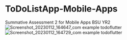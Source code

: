 # ToDoListApp-Mobile-Apps
Summative Assessment 2 for Mobile Apps BSU YR2
![Screenshot_20230112_164647_com example todoflutter](https://user-images.githubusercontent.com/70626244/212070747-41fb84bf-c2b7-4ca3-a0b8-d9c3a8e9afe9.jpg)
![Screenshot_20230112_164729_com example todoflutter](https://user-images.githubusercontent.com/70626244/212070759-c3771f3c-0891-497a-b34e-3687e7940ca9.jpg)
